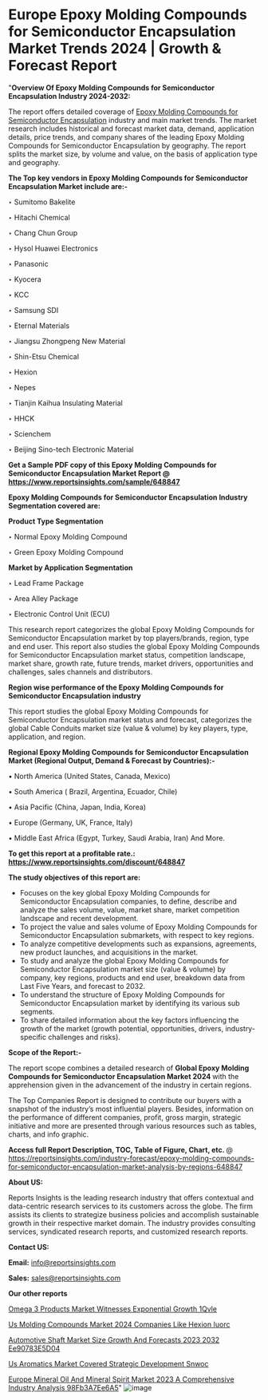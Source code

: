 # Europe Epoxy Molding Compounds for Semiconductor Encapsulation Market Trends 2024 | Growth & Forecast Report

"<strong>Overview Of Epoxy Molding Compounds for Semiconductor Encapsulation Industry 2024-2032:</strong>

The report offers detailed coverage of <a href=https://www.reportsinsights.com/sample/648847>Epoxy Molding Compounds for Semiconductor Encapsulation</a> industry and main market trends. The market research includes historical and forecast market data, demand, application details, price trends, and company shares of the leading Epoxy Molding Compounds for Semiconductor Encapsulation by geography. The report splits the market size, by volume and value, on the basis of application type and geography.

<strong>The Top key vendors in Epoxy Molding Compounds for Semiconductor Encapsulation Market include are:- </strong>

‣ Sumitomo Bakelite

‣ Hitachi Chemical

‣ Chang Chun Group

‣ Hysol Huawei Electronics

‣ Panasonic

‣ Kyocera

‣ KCC

‣ Samsung SDI

‣ Eternal Materials

‣ Jiangsu Zhongpeng New Material

‣ Shin-Etsu Chemical

‣ Hexion

‣ Nepes

‣ Tianjin Kaihua Insulating Material

‣ HHCK

‣ Scienchem

‣ Beijing Sino-tech Electronic Material

<strong>Get a Sample PDF copy of this Epoxy Molding Compounds for Semiconductor Encapsulation Market Report </strong><strong>@ <a href=https://www.reportsinsights.com/sample/648847 style=color:#0000ff;>https://www.reportsinsights.com/sample/648847</a> </strong>

<strong>Epoxy Molding Compounds for Semiconductor Encapsulation Industry Segmentation covered are:</strong>

<strong>Product Type Segmentation</strong>

‣ Normal Epoxy Molding Compound

‣ Green Epoxy Molding Compound

<strong>Market by Application Segmentation</strong>

‣ Lead Frame Package

‣ Area Alley Package

‣ Electronic Control Unit (ECU)

This research report categorizes the global Epoxy Molding Compounds for Semiconductor Encapsulation market by top players/brands, region, type and end user. This report also studies the global Epoxy Molding Compounds for Semiconductor Encapsulation market status, competition landscape, market share, growth rate, future trends, market drivers, opportunities and challenges, sales channels and distributors.

<strong>Region wise performance of the Epoxy Molding Compounds for Semiconductor Encapsulation industry</strong><strong> </strong>

This report studies the global Epoxy Molding Compounds for Semiconductor Encapsulation market status and forecast, categorizes the global Cable Conduits market size (value &amp; volume) by key players, type, application, and region. 

<strong>Regional Epoxy Molding Compounds for Semiconductor Encapsulation Market (Regional Output, Demand &amp; Forecast by Countries):-</strong>

• North America (United States, Canada, Mexico)

• South America ( Brazil, Argentina, Ecuador, Chile)

• Asia Pacific (China, Japan, India, Korea)

• Europe (Germany, UK, France, Italy)

• Middle East Africa (Egypt, Turkey, Saudi Arabia, Iran) And More.

<strong>To get this report at a profitable rate.: <a href=https://www.reportsinsights.com/discount/648847 style=color:#0000ff;>https://www.reportsinsights.com/discount/648847</a></strong>

<strong>The study objectives of this report are:</strong>
<ul>
  <li>Focuses on the key global Epoxy Molding Compounds for Semiconductor Encapsulation companies, to define, describe and analyze the sales volume, value, market share, market competition landscape and recent development.</li>
  <li>To project the value and sales volume of Epoxy Molding Compounds for Semiconductor Encapsulation submarkets, with respect to key regions.</li>
  <li>To analyze competitive developments such as expansions, agreements, new product launches, and acquisitions in the market.</li>
  <li>To study and analyze the global Epoxy Molding Compounds for Semiconductor Encapsulation market size (value &amp; volume) by company, key regions, products and end user, breakdown data from Last Five Years, and forecast to 2032.</li>
  <li>To understand the structure of Epoxy Molding Compounds for Semiconductor Encapsulation market by identifying its various sub segments.</li>
  <li>To share detailed information about the key factors influencing the growth of the market (growth potential, opportunities, drivers, industry-specific challenges and risks).</li>
</ul>
<strong>Scope of the Report:-</strong><strong> </strong>

The report scope combines a detailed research of <strong>Global Epoxy Molding Compounds for Semiconductor Encapsulation Market 2024 </strong>with the apprehension given in the advancement of the industry in certain regions.

The Top Companies Report is designed to contribute our buyers with a snapshot of the industry’s most influential players. Besides, information on the performance of different companies, profit, gross margin, strategic initiative and more are presented through various resources such as tables, charts, and info graphic.

<strong>Access full Report Description, TOC, Table of Figure, Chart, etc. </strong>@   <a href=https://reportsinsights.com/industry-forecast/epoxy-molding-compounds-for-semiconductor-encapsulation-market-analysis-by-regions-648847 style=color:#0000ff;>https://reportsinsights.com/industry-forecast/epoxy-molding-compounds-for-semiconductor-encapsulation-market-analysis-by-regions-648847</a>

<strong>About US:</strong>

Reports Insights is the leading research industry that offers contextual and data-centric research services to its customers across the globe. The firm assists its clients to strategize business policies and accomplish sustainable growth in their respective market domain. The industry provides consulting services, syndicated research reports, and customized research reports.

<strong>Contact US:</strong>

<p class=""""><b>Email:</b> <a href=mailto:info@reportsinsights.com>info@reportsinsights.com</a></p>
<p class=""""><b>Sales:</b> <a href=mailto:sales@reportsinsights.com>sales@reportsinsights.com</a></p>

<strong>Our other reports</strong>

<a href=https://www.linkedin.com/pulse/omega-3-products-market-witnesses-exponential-growth-1qvle/>Omega 3 Products Market Witnesses Exponential Growth 1Qvle</a>

<a href=https://www.linkedin.com/pulse/us-molding-compounds-market-2024-companies-like-hexion-iuorc/>Us Molding Compounds Market 2024 Companies Like Hexion Iuorc</a>

<a href=https://medium.com/@anjalimore4366343/automotive-shaft-market-size-growth-and-forecasts-2023-2032-ee90783e5d04>Automotive Shaft Market Size Growth And Forecasts 2023 2032 Ee90783E5D04</a>

<a href=https://www.linkedin.com/pulse/us-aromatics-market-covered-strategic-development-snwoc/>Us Aromatics Market Covered Strategic Development Snwoc</a>

<a href=https://medium.com/@singhaakesh50/europe-mineral-oil-and-mineral-spirit-market-2023-a-comprehensive-industry-analysis-98fb3a7ee6a5>Europe Mineral Oil And Mineral Spirit Market 2023 A Comprehensive Industry Analysis 98Fb3A7Ee6A5</a>"
![image](https://github.com/aanak123/RIMarketer1/assets/158471119/0988eac5-a25f-4a62-8e4f-a1949d8e44c8)
